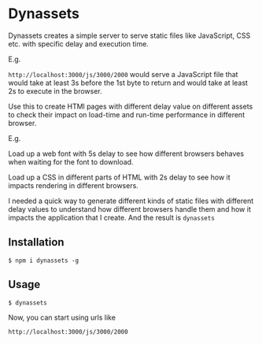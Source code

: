 # Dynassets

Dynassets creates a simple server to serve static files like JavaScript, CSS etc. with specific delay and execution time. 

E.g.
  
`http://localhost:3000/js/3000/2000` would serve a JavaScript file that would take at least 3s before the 1st byte to return and would take at least 2s to execute in the browser.
 
Use this to create HTMl pages with different delay value on different assets to check their impact on load-time and run-time performance in different browser.

E.g.

Load up a web font with 5s delay to see how different browsers behaves when waiting for the font to download. 

Load up a CSS in different parts of HTML with 2s delay to see how it impacts rendering in different browsers.

I needed a quick way to generate different kinds of static files with different delay values to understand how different browsers handle them and how it impacts the application that I create. And the result is `dynassets`

## Installation

```
$ npm i dynassets -g
```

## Usage

```
$ dynassets
```

Now, you can start using urls like

`http://localhost:3000/js/3000/2000`